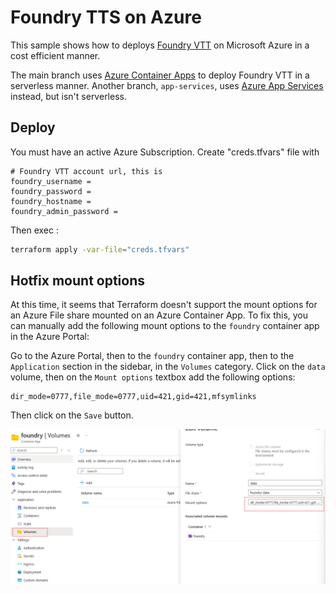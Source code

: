 # Foundry TTS on Azure

This sample shows how to deploys [Foundry VTT](https://foundryvtt.com/) on Microsoft Azure in a cost efficient manner.

The main branch uses [Azure Container Apps](https://azure.microsoft.com/fr-fr/products/container-apps/) to deploy Foundry VTT in a serverless manner. Another branch, `app-services`, uses [Azure App Services](https://azure.microsoft.com/fr-fr/products/app-service/) instead, but isn't serverless. 


## Deploy

You must have an active Azure Subscription. 
Create "creds.tfvars" file with

```env
# Foundry VTT account url, this is 
foundry_username =
foundry_password =
foundry_hostname =
foundry_admin_password =
```

Then exec :
```sh
terraform apply -var-file="creds.tfvars"
```

## Hotfix mount options

At this time, it seems that Terraform doesn't support the mount options for an Azure File share mounted on an Azure Container App.
To fix this, you can manually add the following mount options to the `foundry` container app in the Azure Portal:

Go to the Azure Portal, then to the `foundry` container app, then to the `Application` section in the sidebar, in the `Volumes` category.
Click on the `data` volume, then on the `Mount options` textbox add the following options:

    dir_mode=0777,file_mode=0777,uid=421,gid=421,mfsymlinks

Then click on the `Save` button.


![Mount options](./resources/hotfix-mount.png)

